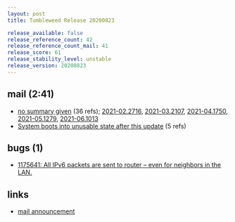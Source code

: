 ```yaml
---
layout: post
title: Tumbleweed Release 20200823

release_available: false
release_reference_count: 42
release_reference_count_mail: 41
release_score: 61
release_stability_level: unstable
release_version: 20200823
---
```


## mail (2:41)

- [no summary given](https://github.com/boombatower/tumbleweed-review/issues/10) (36 refs); [2021-02.2716](https://github.com/boombatower/tumbleweed-review/issues/10), [2021-03.2107](https://github.com/boombatower/tumbleweed-review/issues/10), [2021-04.1750](https://github.com/boombatower/tumbleweed-review/issues/10), [2021-05.1279](https://github.com/boombatower/tumbleweed-review/issues/10), [2021-06.1013](https://github.com/boombatower/tumbleweed-review/issues/10)
- [System boots into unusable state after this update](https://lists.opensuse.org/opensuse-factory/2020-08/msg00237.html) (5 refs)

## bugs (1)

<!--more-->

- [1175641: All IPv6 packets are sent to router – even for neighbors in the LAN.](https://bugzilla.opensuse.org/show_bug.cgi?id=1175641)



## links

- [mail announcement](https://github.com/boombatower/tumbleweed-review/issues/10)
